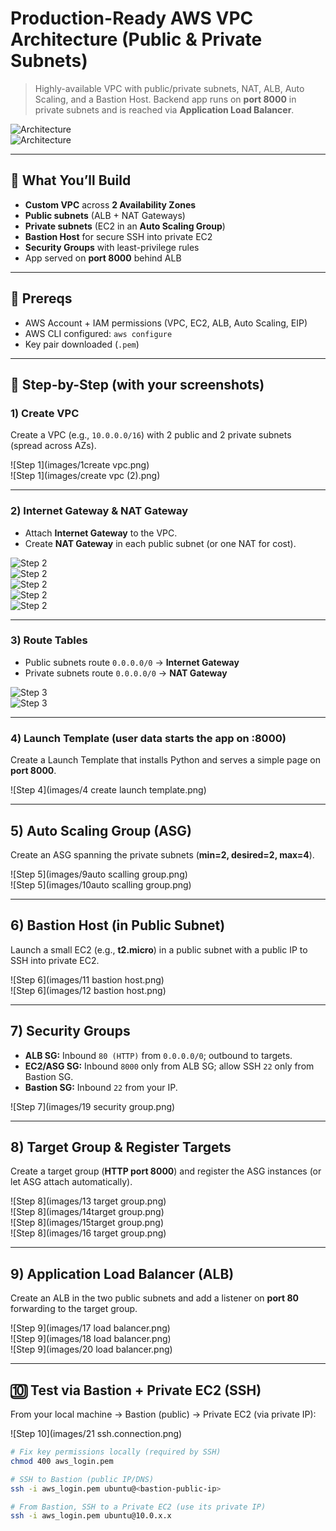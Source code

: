 # Production-Ready AWS VPC Architecture (Public & Private Subnets)

> Highly-available VPC with public/private subnets, NAT, ALB, Auto Scaling, and a Bastion Host. Backend app runs on **port 8000** in private subnets and is reached via **Application Load Balancer**.

![Architecture](images/arch.png)  
![Architecture](images/architecture-diagram.png)

---

## 📌 What You’ll Build
- **Custom VPC** across **2 Availability Zones**
- **Public subnets** (ALB + NAT Gateways)
- **Private subnets** (EC2 in an **Auto Scaling Group**)
- **Bastion Host** for secure SSH into private EC2
- **Security Groups** with least-privilege rules
- App served on **port 8000** behind ALB

---

## 🚦 Prereqs
- AWS Account + IAM permissions (VPC, EC2, ALB, Auto Scaling, EIP)
- AWS CLI configured: `aws configure`
- Key pair downloaded (`.pem`)

---

## 🧭 Step-by-Step (with your screenshots)

### 1) Create VPC
Create a VPC (e.g., `10.0.0.0/16`) with 2 public and 2 private subnets (spread across AZs).

![Step 1](images/1create vpc.png)  
![Step 1](images/create vpc (2).png)

---

### 2) Internet Gateway & NAT Gateway
- Attach **Internet Gateway** to the VPC.
- Create **NAT Gateway** in each public subnet (or one NAT for cost).

![Step 2](images/3.png)  
![Step 2](images/5.png)  
![Step 2](images/6.png)  
![Step 2](images/7.png)  
![Step 2](images/8.png)

---

### 3) Route Tables
- Public subnets route `0.0.0.0/0` → **Internet Gateway**  
- Private subnets route `0.0.0.0/0` → **NAT Gateway**

![Step 3](images/5.png)  
![Step 3](images/6.png)

---

### 4) Launch Template (user data starts the app on :8000)
Create a Launch Template that installs Python and serves a simple page on **port 8000**.

![Step 4](images/4 create launch template.png)

---

## 5) Auto Scaling Group (ASG)

Create an ASG spanning the private subnets (**min=2, desired=2, max=4**).

![Step 5](images/9auto scalling group.png)  
![Step 5](images/10auto scalling group.png)  

---

## 6) Bastion Host (in Public Subnet)

Launch a small EC2 (e.g., **t2.micro**) in a public subnet with a public IP to SSH into private EC2.

![Step 6](images/11 bastion host.png)  
![Step 6](images/12 bastion host.png)  

---

## 7) Security Groups

- **ALB SG:** Inbound `80 (HTTP)` from `0.0.0.0/0`; outbound to targets.  
- **EC2/ASG SG:** Inbound `8000` only from ALB SG; allow SSH `22` only from Bastion SG.  
- **Bastion SG:** Inbound `22` from your IP.  

![Step 7](images/19 security group.png)  

---

## 8) Target Group & Register Targets

Create a target group (**HTTP port 8000**) and register the ASG instances (or let ASG attach automatically).

![Step 8](images/13 target group.png)  
![Step 8](images/14target group.png)  
![Step 8](images/15target group.png)  
![Step 8](images/16 target group.png)  

---

## 9) Application Load Balancer (ALB)

Create an ALB in the two public subnets and add a listener on **port 80** forwarding to the target group.

![Step 9](images/17 load balancer.png)  
![Step 9](images/18 load balancer.png)  
![Step 9](images/20 load balancer.png)  

---

## 🔟 Test via Bastion + Private EC2 (SSH)

From your local machine → Bastion (public) → Private EC2 (via private IP):

![Step 10](images/21 ssh.connection.png)  

```bash
# Fix key permissions locally (required by SSH)
chmod 400 aws_login.pem

# SSH to Bastion (public IP/DNS)
ssh -i aws_login.pem ubuntu@<bastion-public-ip>

# From Bastion, SSH to a Private EC2 (use its private IP)
ssh -i aws_login.pem ubuntu@10.0.x.x
